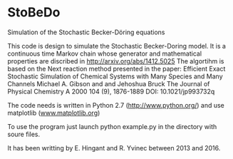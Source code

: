 # StoBeDo
Simulation of the Stochastic Becker-Döring equations

This code is design to simulate the Stochastic Becker-Doring model.
It is a continuous time Markov chain whose generator and mathematical properties are
discribed in http://arxiv.org/abs/1412.5025
The algortihm is based on the Next reaction method presented in the paper:
    Efficient Exact Stochastic Simulation of Chemical Systems with Many Species and Many Channels
    Michael A. Gibson and and Jehoshua Bruck
    The Journal of Physical Chemistry A 2000 104 (9), 1876-1889
    DOI: 10.1021/jp993732q
 
The code needs is written in Python 2.7  (http://www.python.org/) and use matplotlib (www.matplotlib.org) 

To use the program just launch python example.py in the directory with soure files.

It has been writting by E. Hingant and R. Yvinec between 2013 and 2016.
